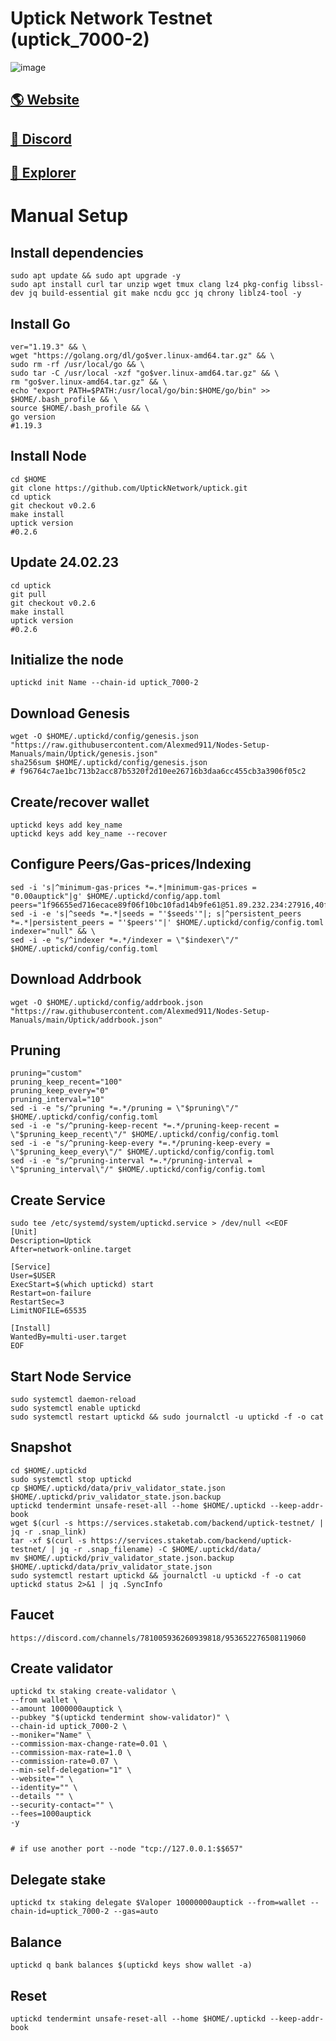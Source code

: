 # Uptick Network Testnet (uptick_7000-2)

![image](https://miro.medium.com/max/1400/1*aCkSgk39Uhfb-1wzgTy5Pg.png)

## <a href="https://www.uptick.network/">🌎 Website </a>
## <a href="https://discord.gg/479QrBHbq2">💎 Discord </a>
## <a href="https://uptick.explorers.guru/">🚀 Explorer </a>

# Manual Setup

## Install dependencies
```
sudo apt update && sudo apt upgrade -y
sudo apt install curl tar unzip wget tmux clang lz4 pkg-config libssl-dev jq build-essential git make ncdu gcc jq chrony liblz4-tool -y
```
## Install Go
```
ver="1.19.3" && \
wget "https://golang.org/dl/go$ver.linux-amd64.tar.gz" && \
sudo rm -rf /usr/local/go && \
sudo tar -C /usr/local -xzf "go$ver.linux-amd64.tar.gz" && \
rm "go$ver.linux-amd64.tar.gz" && \
echo "export PATH=$PATH:/usr/local/go/bin:$HOME/go/bin" >> $HOME/.bash_profile && \
source $HOME/.bash_profile && \
go version    
#1.19.3
```
## Install Node

```
cd $HOME
git clone https://github.com/UptickNetwork/uptick.git
cd uptick
git checkout v0.2.6
make install
uptick version         
#0.2.6
```
## Update 24.02.23

```
cd uptick
git pull
git checkout v0.2.6
make install
uptick version         
#0.2.6
```
## Initialize the node
```
uptickd init Name --chain-id uptick_7000-2
```

## Download Genesis
```
wget -O $HOME/.uptickd/config/genesis.json "https://raw.githubusercontent.com/Alexmed911/Nodes-Setup-Manuals/main/Uptick/genesis.json"
sha256sum $HOME/.uptickd/config/genesis.json
# f96764c7ae1bc713b2acc87b5320f2d10ee26716b3daa6cc455cb3a3906f05c2
```
## Create/recover wallet
```
uptickd keys add key_name
uptickd keys add key_name --recover
```

## Configure Peers/Gas-prices/Indexing
```
sed -i 's|^minimum-gas-prices *=.*|minimum-gas-prices = "0.00auptick"|g' $HOME/.uptickd/config/app.toml
peers="1f96655ed716ecace89f06f10bc10fad14b9fe61@51.89.232.234:27916,40ffd59440b11d63bfb8e20cfed5b36f282a06b3@154.12.238.247:31656,507999588745d6021c012b736c795a93348ae0cd@95.214.55.155:20656,38d149fd90fdc0cd3509b697ad65ff9f6f20cd8f@65.108.6.45:60956"
sed -i -e 's|^seeds *=.*|seeds = "'$seeds'"|; s|^persistent_peers *=.*|persistent_peers = "'$peers'"|' $HOME/.uptickd/config/config.toml
indexer="null" && \
sed -i -e "s/^indexer *=.*/indexer = \"$indexer\"/" $HOME/.uptickd/config/config.toml
```
## Download Addrbook
```
wget -O $HOME/.uptickd/config/addrbook.json "https://raw.githubusercontent.com/Alexmed911/Nodes-Setup-Manuals/main/Uptick/addrbook.json"
```
## Pruning
```
pruning="custom"
pruning_keep_recent="100"
pruning_keep_every="0"
pruning_interval="10"
sed -i -e "s/^pruning *=.*/pruning = \"$pruning\"/" $HOME/.uptickd/config/config.toml
sed -i -e "s/^pruning-keep-recent *=.*/pruning-keep-recent = \"$pruning_keep_recent\"/" $HOME/.uptickd/config/config.toml
sed -i -e "s/^pruning-keep-every *=.*/pruning-keep-every = \"$pruning_keep_every\"/" $HOME/.uptickd/config/config.toml
sed -i -e "s/^pruning-interval *=.*/pruning-interval = \"$pruning_interval\"/" $HOME/.uptickd/config/config.toml
```
## Create Service
```
sudo tee /etc/systemd/system/uptickd.service > /dev/null <<EOF
[Unit]
Description=Uptick
After=network-online.target

[Service]
User=$USER
ExecStart=$(which uptickd) start
Restart=on-failure
RestartSec=3
LimitNOFILE=65535

[Install]
WantedBy=multi-user.target
EOF
```
## Start Node Service
```
sudo systemctl daemon-reload
sudo systemctl enable uptickd
sudo systemctl restart uptickd && sudo journalctl -u uptickd -f -o cat
```
## Snapshot
```
cd $HOME/.uptickd
sudo systemctl stop uptickd
cp $HOME/.uptickd/data/priv_validator_state.json $HOME/.uptickd/priv_validator_state.json.backup
uptickd tendermint unsafe-reset-all --home $HOME/.uptickd --keep-addr-book
wget $(curl -s https://services.staketab.com/backend/uptick-testnet/ | jq -r .snap_link)
tar -xf $(curl -s https://services.staketab.com/backend/uptick-testnet/ | jq -r .snap_filename) -C $HOME/.uptickd/data/
mv $HOME/.uptickd/priv_validator_state.json.backup $HOME/.uptickd/data/priv_validator_state.json
sudo systemctl restart uptickd && journalctl -u uptickd -f -o cat
uptickd status 2>&1 | jq .SyncInfo
```
## Faucet
```
https://discord.com/channels/781005936260939818/953652276508119060
```
## Create validator
```
uptickd tx staking create-validator \
--from wallet \
--amount 1000000auptick \
--pubkey "$(uptickd tendermint show-validator)" \
--chain-id uptick_7000-2 \
--moniker="Name" \
--commission-max-change-rate=0.01 \
--commission-max-rate=1.0 \
--commission-rate=0.07 \
--min-self-delegation="1" \
--website="" \
--identity="" \
--details "" \
--security-contact="" \
--fees=1000auptick
-y

  
# if use another port --node "tcp://127.0.0.1:$$657"
  ``` 
##  Delegate stake
```
uptickd tx staking delegate $Valoper 10000000auptick --from=wallet --chain-id=uptick_7000-2 --gas=auto
```
##  Balance
```
uptickd q bank balances $(uptickd keys show wallet -a)
```
##  Reset
```
uptickd tendermint unsafe-reset-all --home $HOME/.uptickd --keep-addr-book

